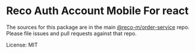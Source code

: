 Reco Auth Account Mobile For react
=======

The sources for this package are in the main [@reco-m/order-service](http://192.168.1.247/summary/framework%2FRECO8.Mobile.git) repo. Please file issues and pull requests against that repo.

License: MIT
